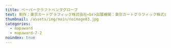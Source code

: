 ```yaml
---
title: ペーパークラフトペンタグローブ
text: 制作：東京カートグラフィック株式会社<br>出展機関：東京カートグラフィック株式会社<br>受賞作品：東京カートグラフィック株式会社 <a href="http://www.tcgmap.jp/product/carto/voyage/pentaglobe/index.html">サイト</a>
thumbnail: /assets/img/main/noimage03.jpg
categories:
  - mapaward
  - mapaward-7-2
noindex: true
---
```


